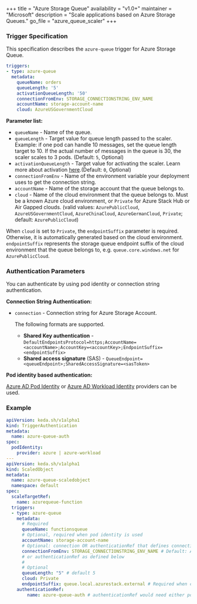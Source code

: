 +++
title = "Azure Storage Queue"
availability = "v1.0+"
maintainer = "Microsoft"
description = "Scale applications based on Azure Storage Queues."
go_file = "azure_queue_scaler"
+++

### Trigger Specification

This specification describes the `azure-queue` trigger for Azure Storage Queue.

```yaml
triggers:
- type: azure-queue
  metadata:
    queueName: orders
    queueLength: '5'
    activationQueueLength: '50'
    connectionFromEnv: STORAGE_CONNECTIONSTRING_ENV_NAME
    accountName: storage-account-name
    cloud: AzureUSGovernmentCloud
```

**Parameter list:**

- `queueName` - Name of the queue.
- `queueLength` - Target value for queue length passed to the scaler. Example: if one pod can handle 10 messages, set the queue length target to 10. If the actual number of messages in the queue is 30, the scaler scales to 3 pods. (Default: `5`, Optional)
- `activationQueueLength` - Target value for activating the scaler. Learn more about activation [here](./../concepts/scaling-deployments.md#activating-and-scaling-thresholds).(Default: `0`, Optional)
- `connectionFromEnv` - Name of the environment variable your deployment uses to get the connection string.
- `accountName` - Name of the storage account that the queue belongs to.
- `cloud` - Name of the cloud environment that the queue belongs to. Must be a known Azure cloud environment, or `Private` for Azure Stack Hub or Air Gapped clouds. (valid values: `AzurePublicCloud`, `AzureUSGovernmentCloud`, `AzureChinaCloud`, `AzureGermanCloud`, `Private`; default: `AzurePublicCloud`)

When `cloud` is set to `Private`, the `endpointSuffix` parameter is required. Otherwise, it is automatically generated based on the cloud environment. `endpointSuffix` represents the storage queue endpoint suffix of the cloud environment that the queue belongs to, e.g. `queue.core.windows.net` for `AzurePublicCloud`.

### Authentication Parameters

You can authenticate by using pod identity or connection string authentication.

**Connection String Authentication:**

- `connection` - Connection string for Azure Storage Account.

  The following formats are supported.

  - **Shared Key authentication** - `DefaultEndpointsProtocol=https;AccountName=<accountName>;AccountKey=<accountKey>;EndpointSuffix=<endpointSuffix>`
  - **Shared access signature** (SAS) - `QueueEndpoint=<queueEndpoint>;SharedAccessSignature=<sasToken>`

**Pod identity based authentication:**

[Azure AD Pod Identity](https://docs.microsoft.com/en-us/azure/aks/use-azure-ad-pod-identity) or [Azure AD Workload Identity](https://azure.github.io/azure-workload-identity/docs/) providers can be used.

### Example

```yaml
apiVersion: keda.sh/v1alpha1
kind: TriggerAuthentication
metadata:
  name: azure-queue-auth
spec:
  podIdentity:
    provider: azure | azure-workload
---
apiVersion: keda.sh/v1alpha1
kind: ScaledObject
metadata:
  name: azure-queue-scaledobject
  namespace: default
spec:
  scaleTargetRef:
    name: azurequeue-function
  triggers:
  - type: azure-queue
    metadata:
      # Required
      queueName: functionsqueue
      # Optional, required when pod identity is used
      accountName: storage-account-name
      # Optional: connection OR authenticationRef that defines connection
      connectionFromEnv: STORAGE_CONNECTIONSTRING_ENV_NAME # Default: AzureWebJobsStorage. Reference to a connection string in deployment
      # or authenticationRef as defined below
      #
      # Optional
      queueLength: "5" # default 5
      cloud: Private
      endpointSuffix: queue.local.azurestack.external # Required when cloud=Private
    authenticationRef:
        name: azure-queue-auth # authenticationRef would need either podIdentity or define a connection parameter
```
